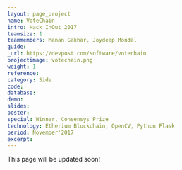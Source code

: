 ```yaml
---
layout: page_project
name: VoteChain
intro: Hack InOut 2017
teamsize: 1
teammembers: Manan Gakhar, Joydeep Mondal
guide:
_url: https://devpost.com/software/votechain
projectimage: votechain.png
weight: 1
reference: 
category: Side
code: 
database:
demo: 
slides: 
poster: 
special: Winner, Consensys Prize
technology: Etherium Blockchain, OpenCV, Python Flask
period: November'2017
excerpt: 
---
```

This page will be updated soon!